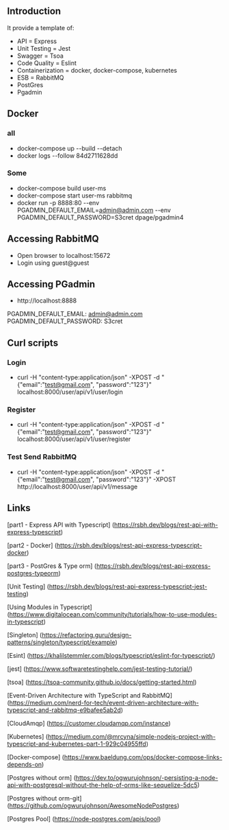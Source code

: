 ## Introduction
It provide a template of:
- API = Express
- Unit Testing = Jest
- Swagger = Tsoa
- Code Quality = Eslint
- Containerization = docker, docker-compose, kubernetes
- ESB = RabbitMQ 
- PostGres
- Pgadmin

## Docker
### all
- docker-compose up --build --detach
- docker logs --follow  84d2711628dd
### Some
- docker-compose build user-ms
- docker-compose start user-ms rabbitmq
- docker run -p 8888:80 --env PGADMIN_DEFAULT_EMAIL=admin@admin.com --env PGADMIN_DEFAULT_PASSWORD=S3cret dpage/pgadmin4

## Accessing RabbitMQ
- Open browser to localhost:15672
- Login using guest@guest

## Accessing PGadmin
- http://localhost:8888

PGADMIN_DEFAULT_EMAIL: admin@admin.com
PGADMIN_DEFAULT_PASSWORD: S3cret

## Curl scripts
### Login
- curl -H "content-type:application/json" -XPOST -d "{\"email\":\"test@gmail.com\", \"password\":\"123\"}" localhost:8000/user/api/v1/user/login

### Register
- curl -H "content-type:application/json" -XPOST -d "{\"email\":\"test@gmail.com\", \"password\":\"123\"}" localhost:8000/user/api/v1/user/register

### Test Send RabbitMQ
- curl -H "content-type:application/json" -XPOST -d "{\"email\":\"test@gmail.com\", \"password\":\"123\"}" -XPOST http://localhost:8000/user/api/v1/message

## Links
[part1 - Express API with Typescript] (https://rsbh.dev/blogs/rest-api-with-express-typescript)

[part2 - Docker] (https://rsbh.dev/blogs/rest-api-express-typescript-docker)

[part3 - PostGres & Type orm] (https://rsbh.dev/blogs/rest-api-express-postgres-typeorm)

[Unit Testing] (https://rsbh.dev/blogs/rest-api-express-typescript-jest-testing)

[Using Modules in Typescript] (https://www.digitalocean.com/community/tutorials/how-to-use-modules-in-typescript)

[Singleton] (https://refactoring.guru/design-patterns/singleton/typescript/example)

[Esint] (https://khalilstemmler.com/blogs/typescript/eslint-for-typescript/)

[jest] (https://www.softwaretestinghelp.com/jest-testing-tutorial/)

[tsoa] (https://tsoa-community.github.io/docs/getting-started.html)

[Event-Driven Architecture with TypeScript and RabbitMQ] (https://medium.com/nerd-for-tech/event-driven-architecture-with-typescript-and-rabbitmq-e9bafee5ab2d)

[CloudAmqp] (https://customer.cloudamqp.com/instance)

[Kubernetes] (https://medium.com/@mrcyna/simple-nodejs-project-with-typescript-and-kubernetes-part-1-929c04955ffd)

[Docker-compose] (https://www.baeldung.com/ops/docker-compose-links-depends-on)

[Postgres without orm] (https://dev.to/ogwurujohnson/-persisting-a-node-api-with-postgresql-without-the-help-of-orms-like-sequelize-5dc5)

[Postgres without orm-git] (https://github.com/ogwurujohnson/AwesomeNodePostgres)

[Postgres Pool] (https://node-postgres.com/apis/pool)
